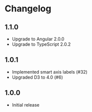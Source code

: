 # Changelog

## 1.1.0
- Upgrade to Angular 2.0.0
- Upgrade to TypeScript 2.0.2

## 1.0.1
- Implemented smart axis labels (#32)
- Upgraded D3 to 4.0 (#6)

## 1.0.0
- Initial release
